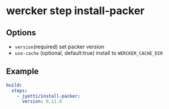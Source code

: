 # wercker step install-packer

## Options

- `version`(required) set packer version
- `use-cache` (optional, default:true) install to `WERCKER_CACHE_DIR`

## Example

```yaml
build:
  steps:
    - jyotti/install-packer:
      version: 0.11.0
```